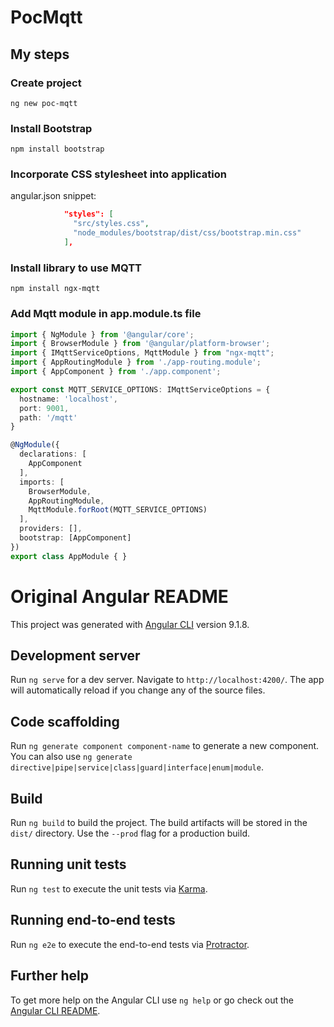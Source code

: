 # PocMqtt

## My steps

### Create project

```
ng new poc-mqtt
```

### Install Bootstrap

```
npm install bootstrap
```

### Incorporate CSS stylesheet into application

angular.json snippet:
```json
            "styles": [
              "src/styles.css",
              "node_modules/bootstrap/dist/css/bootstrap.min.css"
            ],
```

### Install library to use MQTT

```
npm install ngx-mqtt
```

### Add Mqtt module in app.module.ts file

```ts
import { NgModule } from '@angular/core';
import { BrowserModule } from '@angular/platform-browser';
import { IMqttServiceOptions, MqttModule } from "ngx-mqtt";
import { AppRoutingModule } from './app-routing.module';
import { AppComponent } from './app.component';

export const MQTT_SERVICE_OPTIONS: IMqttServiceOptions = {
  hostname: 'localhost',
  port: 9001,
  path: '/mqtt'
}

@NgModule({
  declarations: [
    AppComponent
  ],
  imports: [
    BrowserModule,
    AppRoutingModule,
    MqttModule.forRoot(MQTT_SERVICE_OPTIONS)
  ],
  providers: [],
  bootstrap: [AppComponent]
})
export class AppModule { }
```



# Original Angular README

This project was generated with [Angular CLI](https://github.com/angular/angular-cli) version 9.1.8.


## Development server

Run `ng serve` for a dev server. Navigate to `http://localhost:4200/`. The app will automatically reload if you change any of the source files.

## Code scaffolding

Run `ng generate component component-name` to generate a new component. You can also use `ng generate directive|pipe|service|class|guard|interface|enum|module`.

## Build

Run `ng build` to build the project. The build artifacts will be stored in the `dist/` directory. Use the `--prod` flag for a production build.

## Running unit tests

Run `ng test` to execute the unit tests via [Karma](https://karma-runner.github.io).

## Running end-to-end tests

Run `ng e2e` to execute the end-to-end tests via [Protractor](http://www.protractortest.org/).

## Further help

To get more help on the Angular CLI use `ng help` or go check out the [Angular CLI README](https://github.com/angular/angular-cli/blob/master/README.md).
